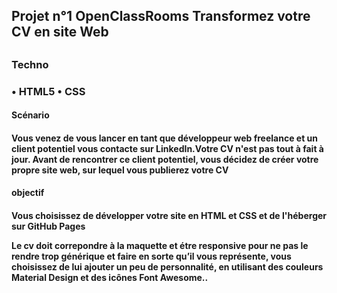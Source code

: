<h2>Projet n°1 OpenClassRooms Transformez votre CV en site Web<h2>
<h3>Techno<h3>
<p>• HTML5 • CSS<p>

<h4>Scénario<h4>
<p>Vous venez de vous lancer en tant que développeur web freelance et un client potentiel
vous contacte sur LinkedIn.Votre CV n'est pas tout à fait à jour. Avant de rencontrer ce client potentiel, vous décidez
de créer votre propre site web, sur lequel vous publierez votre CV<p>

<h4>objectif<h4>
<p>Vous choisissez de développer votre site en HTML et CSS et de l'héberger sur GitHub Pages<p>
<p>Le cv doit correpondre à la maquette et étre responsive pour ne pas le rendre trop générique et faire en sorte qu’il vous représente, 
 vous choisissez de lui ajouter un peu de personnalité, en utilisant des couleurs Material Design et des icônes Font Awesome..<p>
